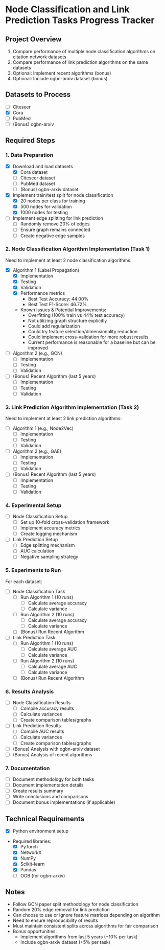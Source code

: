 # Node Classification and Link Prediction Tasks Progress Tracker

## Project Overview
1. Compare performance of multiple node classification algorithms on citation network datasets
2. Compare performance of link prediction algorithms on the same datasets
3. Optional: Implement recent algorithms (bonus)
4. Optional: Include ogbn-arxiv dataset (bonus)

## Datasets to Process
- [ ] Citeseer
- [x] Cora
- [ ] PubMed
- [ ] (Bonus) ogbn-arxiv

## Required Steps

### 1. Data Preparation
- [x] Download and load datasets
  - [x] Cora dataset
  - [ ] Citeseer dataset
  - [ ] PubMed dataset
  - [ ] (Bonus) ogbn-arxiv dataset
- [x] Implement train/test split for node classification
  - [x] 20 nodes per class for training
  - [x] 500 nodes for validation
  - [x] 1000 nodes for testing
- [ ] Implement edge splitting for link prediction
  - [ ] Randomly remove 20% of edges
  - [ ] Ensure graph remains connected
  - [ ] Create negative edge samples

### 2. Node Classification Algorithm Implementation (Task 1)
Need to implement at least 2 node classification algorithms:
- [x] Algorithm 1 (Label Propagation)
  - [x] Implementation
  - [x] Testing
  - [x] Validation
  - [x] Performance metrics
    - Best Test Accuracy: 44.00%
    - Best Test F1-Score: 46.72%
  - Known Issues & Potential Improvements:
    - Overfitting (100% train vs 44% test accuracy)
    - Not utilizing graph structure explicitly
    - Could add regularization
    - Could try feature selection/dimensionality reduction
    - Could implement cross-validation for more robust results
    - Current performance is reasonable for a baseline but can be improved
- [ ] Algorithm 2 (e.g., GCN)
  - [ ] Implementation
  - [ ] Testing
  - [ ] Validation
- [ ] (Bonus) Recent Algorithm (last 5 years)
  - [ ] Implementation
  - [ ] Testing
  - [ ] Validation

### 3. Link Prediction Algorithm Implementation (Task 2)
Need to implement at least 2 link prediction algorithms:
- [ ] Algorithm 1 (e.g., Node2Vec)
  - [ ] Implementation
  - [ ] Testing
  - [ ] Validation
- [ ] Algorithm 2 (e.g., GAE)
  - [ ] Implementation
  - [ ] Testing
  - [ ] Validation
- [ ] (Bonus) Recent Algorithm (last 5 years)
  - [ ] Implementation
  - [ ] Testing
  - [ ] Validation

### 4. Experimental Setup
- [ ] Node Classification Setup
  - [ ] Set up 10-fold cross-validation framework
  - [ ] Implement accuracy metrics
  - [ ] Create logging mechanism
- [ ] Link Prediction Setup
  - [ ] Edge splitting mechanism
  - [ ] AUC calculation
  - [ ] Negative sampling strategy

### 5. Experiments to Run
For each dataset:
- [ ] Node Classification Task
  - [ ] Run Algorithm 1 (10 runs)
    - [ ] Calculate average accuracy
    - [ ] Calculate variance
  - [ ] Run Algorithm 2 (10 runs)
    - [ ] Calculate average accuracy
    - [ ] Calculate variance
  - [ ] (Bonus) Run Recent Algorithm

- [ ] Link Prediction Task
  - [ ] Run Algorithm 1 (10 runs)
    - [ ] Calculate average AUC
    - [ ] Calculate variance
  - [ ] Run Algorithm 2 (10 runs)
    - [ ] Calculate average AUC
    - [ ] Calculate variance
  - [ ] (Bonus) Run Recent Algorithm

### 6. Results Analysis
- [ ] Node Classification Results
  - [ ] Compile accuracy results
  - [ ] Calculate variances
  - [ ] Create comparison tables/graphs
- [ ] Link Prediction Results
  - [ ] Compile AUC results
  - [ ] Calculate variances
  - [ ] Create comparison tables/graphs
- [ ] (Bonus) Analysis with ogbn-arxiv dataset
- [ ] (Bonus) Analysis of recent algorithms

### 7. Documentation
- [ ] Document methodology for both tasks
- [ ] Document implementation details
- [ ] Create results summary
- [ ] Write conclusions and comparisons
- [ ] Document bonus implementations (if applicable)

## Technical Requirements
- [x] Python environment setup
- Required libraries:
  - [x] PyTorch
  - [x] NetworkX
  - [x] NumPy
  - [x] Scikit-learn
  - [x] Pandas
  - [ ] OGB (for ogbn-arxiv)

## Notes
- Follow GCN paper split methodology for node classification
- Random 20% edge removal for link prediction
- Can choose to use or ignore feature matrices depending on algorithm
- Need to ensure reproducibility of results
- Must maintain consistent splits across algorithms for fair comparison
- Bonus opportunities:
  - Implement algorithms from last 5 years (+10% per task)
  - Include ogbn-arxiv dataset (+5% per task) 